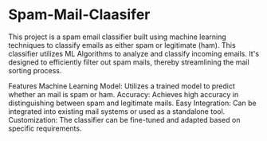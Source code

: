 # Spam-Mail-Claasifer
This project is a spam email classifier built using machine learning techniques to classify emails as either spam or legitimate (ham).
This classifier utilizes ML Algorithms to analyze and classify incoming emails. It's designed to efficiently filter out spam mails, thereby streamlining the mail sorting process.

Features
Machine Learning Model: Utilizes a trained model to predict whether an mail is spam or ham.
Accuracy: Achieves high accuracy in distinguishing between spam and legitimate mails.
Easy Integration: Can be integrated into existing mail systems or used as a standalone tool.
Customization: The classifier can be fine-tuned and adapted based on specific requirements.
